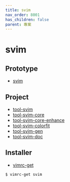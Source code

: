 ```yaml
---
title: svim
nav_order: 8001
has_children: false
parent: 專案
---
```


# svim


## Prototype

* [svim](https://github.com/samwhelp/note-about-vim/tree/gh-pages/_demo/prototype/svim)


## Project

* [tool-svim](https://github.com/samwhelp/tool-svim)
* [tool-svim-core](https://github.com/samwhelp/tool-svim-core)
* [tool-svim-core-enhance](https://github.com/samwhelp/tool-svim-core-enhance)
* [tool-svim-colorfit](https://github.com/samwhelp/tool-svim-colorfit)
* [tool-svim-gen](https://github.com/samwhelp/tool-svim-gen)
* [tool-svim-doc](https://github.com/samwhelp/tool-svim-doc)


## Installer

* [vimrc-get](https://github.com/samwhelp/note-about-vim/tree/gh-pages/_demo/project/vimrc-profile/vimrc-get)

``` sh
$ vimrc-get svim
```
